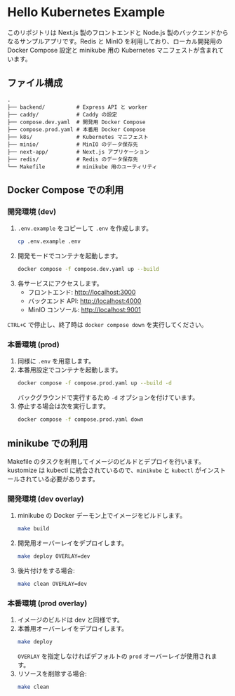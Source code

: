 # Hello Kubernetes Example

このリポジトリは Next.js 製のフロントエンドと Node.js 製のバックエンドからなるサンプルアプリです。Redis と MinIO を利用しており、ローカル開発用の Docker Compose 設定と minikube 用の Kubernetes マニフェストが含まれています。

## ファイル構成

```
.
├── backend/          # Express API と worker
├── caddy/            # Caddy の設定
├── compose.dev.yaml  # 開発用 Docker Compose
├── compose.prod.yaml # 本番用 Docker Compose
├── k8s/              # Kubernetes マニフェスト
├── minio/            # MinIO のデータ保存先
├── next-app/         # Next.js アプリケーション
├── redis/            # Redis のデータ保存先
└── Makefile          # minikube 用のユーティリティ
```

## Docker Compose での利用

### 開発環境 (dev)
1. `.env.example` をコピーして `.env` を作成します。
   ```bash
   cp .env.example .env
   ```
2. 開発モードでコンテナを起動します。
   ```bash
   docker compose -f compose.dev.yaml up --build
   ```
3. 各サービスにアクセスします。
   - フロントエンド: <http://localhost:3000>
   - バックエンド API: <http://localhost:4000>
   - MinIO コンソール: <http://localhost:9001>

`CTRL+C` で停止し、終了時は `docker compose down` を実行してください。

### 本番環境 (prod)
1. 同様に `.env` を用意します。
2. 本番用設定でコンテナを起動します。
   ```bash
   docker compose -f compose.prod.yaml up --build -d
   ```
   バックグラウンドで実行するため `-d` オプションを付けています。
3. 停止する場合は次を実行します。
   ```bash
   docker compose -f compose.prod.yaml down
   ```

## minikube での利用

Makefile のタスクを利用してイメージのビルドとデプロイを行います。kustomize は kubectl に統合されているので、`minikube` と `kubectl` がインストールされている必要があります。

### 開発環境 (dev overlay)
1. minikube の Docker デーモン上でイメージをビルドします。
   ```bash
   make build
   ```
2. 開発用オーバーレイをデプロイします。
   ```bash
   make deploy OVERLAY=dev
   ```
3. 後片付けをする場合:
   ```bash
   make clean OVERLAY=dev
   ```

### 本番環境 (prod overlay)
1. イメージのビルドは dev と同様です。
2. 本番用オーバーレイをデプロイします。
   ```bash
   make deploy
   ```
   `OVERLAY` を指定しなければデフォルトの `prod` オーバーレイが使用されます。
3. リソースを削除する場合:
   ```bash
   make clean
   ```
